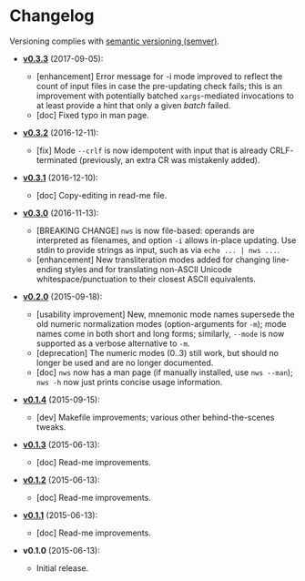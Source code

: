 # Changelog

Versioning complies with [semantic versioning (semver)](http://semver.org/).

<!-- NOTE: An entry template for a new version is automatically added each time `make version` is called. Fill in changes afterwards. -->

* **[v0.3.3](https://github.com/mklement0/nws-cli/compare/v0.3.2...v0.3.3)** (2017-09-05):
  * [enhancement] Error message for -i mode improved to reflect the count of input files in case the pre-updating check fails; 
                  this is an improvement with potentially batched `xargs`-mediated invocations to at least provide a hint that only
                  a given _batch_ failed.
  * [doc] Fixed typo in man page.

* **[v0.3.2](https://github.com/mklement0/nws-cli/compare/v0.3.1...v0.3.2)** (2016-12-11):
  * [fix] Mode `--crlf` is now idempotent with input that is already CRLF-
          terminated (previously, an extra CR was mistakenly added).

* **[v0.3.1](https://github.com/mklement0/nws-cli/compare/v0.3.0...v0.3.1)** (2016-12-10):
  * [doc] Copy-editing in read-me file.

* **[v0.3.0](https://github.com/mklement0/nws-cli/compare/v0.2.0...v0.3.0)** (2016-11-13):
  * [BREAKING CHANGE] `nws` is now file-based: operands are interpreted as 
    filenames, and option `-i` allows in-place updating. Use stdin to provide
    strings as input, such as via `echo ... | nws ...`.
  * [enhancement] New transliteration modes added for changing line-ending
    styles and for translating non-ASCII Unicode whitespace/punctuation to
    their closest ASCII equivalents.

* **[v0.2.0](https://github.com/mklement0/nws-cli/compare/v0.1.4...v0.2.0)** (2015-09-18):
  * [usability improvement] New, mnemonic mode names supersede the old numeric 
    normalization modes (option-arguments for `-m`); mode names come in both
    short and long forms; similarly, `--mode` is now supported as a verbose
    alternative to `-m`.
  * [deprecation] The numeric modes (0..3) still work, but should no longer be
    used and are no longer documented.
  * [doc] `nws` now has a man page (if manually installed, use `nws --man`);
    `nws -h` now just prints concise usage information.

* **[v0.1.4](https://github.com/mklement0/nws-cli/compare/v0.1.3...v0.1.4)** (2015-09-15):
  * [dev] Makefile improvements; various other behind-the-scenes tweaks.

* **[v0.1.3](https://github.com/mklement0/nws-cli/compare/v0.1.2...v0.1.3)** (2015-06-13):
  * [doc] Read-me improvements.

* **[v0.1.2](https://github.com/mklement0/nws-cli/compare/v0.1.1...v0.1.2)** (2015-06-13):
  * [doc] Read-me improvements.

* **[v0.1.1](https://github.com/mklement0/nws-cli/compare/v0.1.0...v0.1.1)** (2015-06-13):
  * [doc] Read-me improvements.

* **v0.1.0** (2015-06-13):
  * Initial release.
